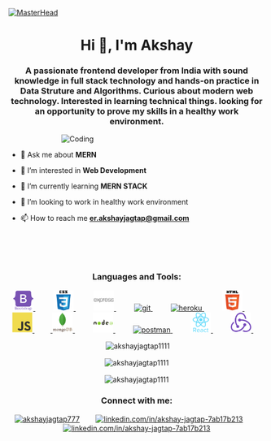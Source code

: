 

[![MasterHead](https://res.cloudinary.com/practicaldev/image/fetch/s--WPQ75f2s--/c_imagga_scale,f_auto,fl_progressive,h_420,q_auto,w_1000/https://dev-to-uploads.s3.amazonaws.com/uploads/articles/epv55hgtsfi8csprpj9u.jpg)](https://rishavchanda.io)

<h1 align="center">Hi 👋, I'm Akshay</h1>
<h3 align="center">A passionate frontend developer from India 
             with sound knowledge in full stack technology
              and hands-on practice in Data Struture and
               Algorithms. Curious about
                  modern web technology.
                   Interested in learning technical things.
                  looking for an opportunity to
                  prove my skills in a healthy
                   work environment.</h3>
<img align="right" alt="Coding" width="400" src="https://fairchanceforcrm.com/wp-content/uploads/2021/01/sales-manager-openings.gif">

&nbsp;




- 💬 Ask me about **MERN**



- 👀 I’m interested in **Web Development**
- 🌱 I’m currently learning **MERN STACK**
- 💞️ I’m looking to work in healthy work environment
- 📫 How to reach me **er.akshayjagtap@gmail.com**
\
&nbsp;
\
&nbsp;
\
&nbsp;
\
&nbsp;


<h3 align="center">Languages and Tools:</h3>
<p align="center"> <a href="https://getbootstrap.com" target="_blank" rel="noreferrer"> <img src="https://raw.githubusercontent.com/devicons/devicon/master/icons/bootstrap/bootstrap-plain-wordmark.svg" alt="bootstrap" width="40" height="40"/> </a>&nbsp;&nbsp;&nbsp;&nbsp;&nbsp;&nbsp;&nbsp;&nbsp; <a href="https://www.w3schools.com/css/" target="_blank" rel="noreferrer"> <img src="https://raw.githubusercontent.com/devicons/devicon/master/icons/css3/css3-original-wordmark.svg" alt="css3" width="40" height="40"/> </a>&nbsp;&nbsp;&nbsp;&nbsp;&nbsp;&nbsp;&nbsp;&nbsp; <a href="https://expressjs.com" target="_blank" rel="noreferrer"> <img src="https://raw.githubusercontent.com/devicons/devicon/master/icons/express/express-original-wordmark.svg" alt="express" width="40" height="40"/> </a>&nbsp;&nbsp;&nbsp;&nbsp;&nbsp;&nbsp;&nbsp;&nbsp; <a href="https://git-scm.com/" target="_blank" rel="noreferrer"> <img src="https://www.vectorlogo.zone/logos/git-scm/git-scm-icon.svg" alt="git" width="40" height="40"/> </a>&nbsp;&nbsp;&nbsp;&nbsp;&nbsp;&nbsp;&nbsp;&nbsp; <a href="https://heroku.com" target="_blank" rel="noreferrer"> <img src="https://www.vectorlogo.zone/logos/heroku/heroku-icon.svg" alt="heroku" width="40" height="40"/> </a>&nbsp;&nbsp;&nbsp;&nbsp;&nbsp;&nbsp;&nbsp;&nbsp; <a href="https://www.w3.org/html/" target="_blank" rel="noreferrer"> <img src="https://raw.githubusercontent.com/devicons/devicon/master/icons/html5/html5-original-wordmark.svg" alt="html5" width="40" height="40"/> </a>&nbsp;&nbsp;&nbsp;&nbsp;&nbsp;&nbsp;&nbsp;&nbsp;<a href="https://developer.mozilla.org/en-US/docs/Web/JavaScript" target="_blank" rel="noreferrer"> <img src="https://raw.githubusercontent.com/devicons/devicon/master/icons/javascript/javascript-original.svg" alt="javascript" width="40" height="40"/> </a> &nbsp;&nbsp;&nbsp;&nbsp;&nbsp;&nbsp;&nbsp;&nbsp;<a href="https://www.mongodb.com/" target="_blank" rel="noreferrer"> <img src="https://raw.githubusercontent.com/devicons/devicon/master/icons/mongodb/mongodb-original-wordmark.svg" alt="mongodb" width="40" height="40"/> </a>&nbsp;&nbsp;&nbsp;&nbsp;&nbsp;&nbsp;&nbsp;&nbsp; <a href="https://nodejs.org" target="_blank" rel="noreferrer"> <img src="https://raw.githubusercontent.com/devicons/devicon/master/icons/nodejs/nodejs-original-wordmark.svg" alt="nodejs" width="40" height="40"/> </a>&nbsp;&nbsp;&nbsp;&nbsp;&nbsp;&nbsp;&nbsp;&nbsp; <a href="https://postman.com" target="_blank" rel="noreferrer"> <img src="https://www.vectorlogo.zone/logos/getpostman/getpostman-icon.svg" alt="postman" width="40" height="40"/> </a>&nbsp;&nbsp;&nbsp;&nbsp;&nbsp;&nbsp;&nbsp;&nbsp; <a href="https://reactjs.org/" target="_blank" rel="noreferrer"> <img src="https://raw.githubusercontent.com/devicons/devicon/master/icons/react/react-original-wordmark.svg" alt="react" width="40" height="40"/> </a>&nbsp;&nbsp;&nbsp;&nbsp;&nbsp;&nbsp;&nbsp;&nbsp; <a href="https://redux.js.org" target="_blank" rel="noreferrer"> <img src="https://raw.githubusercontent.com/devicons/devicon/master/icons/redux/redux-original.svg" alt="redux" width="40" height="40"/> </a> &nbsp;&nbsp;&nbsp;&nbsp; </p>




<p align="center">&nbsp;<img align="center" src="https://github-readme-stats.vercel.app/api?username=akshayjagtap1111&show_icons=true&locale=en" alt="akshayjagtap1111" /></p>

<p align="center"><img align="center" src="https://github-readme-streak-stats.herokuapp.com/?user=akshayjagtap1111&" alt="akshayjagtap1111" /></p>

<p align="center"><img align="center" src="https://github-readme-stats.vercel.app/api/top-langs?username=akshayjagtap1111&show_icons=true&locale=en&layout=compact" alt="akshayjagtap1111" /></p>

<h3 align="center">Connect with me:</h3>


<p align="center"><a href="https://twitter.com/akshayjagtap777" target="blank"><img align="center" src="https://raw.githubusercontent.com/rahuldkjain/github-profile-readme-generator/master/src/images/icons/Social/twitter.svg" alt="akshayjagtap777" height="30" width="40" /></a>&nbsp;&nbsp;&nbsp;&nbsp;&nbsp;&nbsp;&nbsp;&nbsp;<a href="https://www.linkedin.com/in/akshay-jagtap-7ab17b213/" target="blank"><img align="center" src="https://raw.githubusercontent.com/rahuldkjain/github-profile-readme-generator/master/src/images/icons/Social/linked-in-alt.svg" alt="linkedin.com/in/akshay-jagtap-7ab17b213" height="30" width="40" /></a>&nbsp;&nbsp;&nbsp;&nbsp;&nbsp;&nbsp;&nbsp;&nbsp;<a href="https://mail.google.com/mail/u/0/?to=er.akshayjagtap@gmail.com&fs=1&tf=cm" target="blank"><img align="center" src="https://cdn4.iconfinder.com/data/icons/social-media-logos-6/512/112-gmail_email_mail-512.png" alt="linkedin.com/in/akshay-jagtap-7ab17b213" height="30" width="40" /></p>
